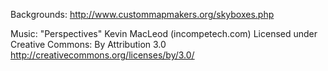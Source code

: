 Backgrounds:
http://www.custommapmakers.org/skyboxes.php

Music: "Perspectives"
Kevin MacLeod (incompetech.com)
Licensed under Creative Commons: By Attribution 3.0
http://creativecommons.org/licenses/by/3.0/